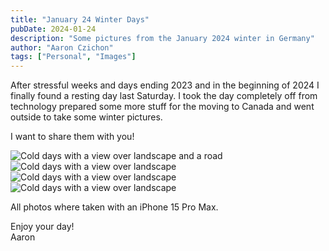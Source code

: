 ```yaml
---
title: "January 24 Winter Days"
pubDate: 2024-01-24
description: "Some pictures from the January 2024 winter in Germany"
author: "Aaron Czichon"
tags: ["Personal", "Images"]
---
```


After stressful weeks and days ending 2023 and in the beginning of 2024 I finally found a resting day last Saturday.
I took the day completely off from technology prepared some more stuff for the moving to Canada and went outside to take some winter pictures.

I want to share them with you!

![Cold days with a view over landscape and a road](https://directus.aaronczichon.de/assets/0b1983cf-0279-4441-8812-7cf3ade4129c?download)
![Cold days with a view over landscape](https://directus.aaronczichon.de/assets/7193ea54-c084-4442-972a-fd7f955fde21?download)
![Cold days with a view over landscape](https://directus.aaronczichon.de/assets/bbebbc3c-535d-4ffb-a248-3519fbb723a1?download)
![Cold days with a view over landscape](https://directus.aaronczichon.de/assets/c38040b9-1656-4668-9594-d4b0361eec70?download)

All photos where taken with an iPhone 15 Pro Max.

Enjoy your day!  
Aaron
